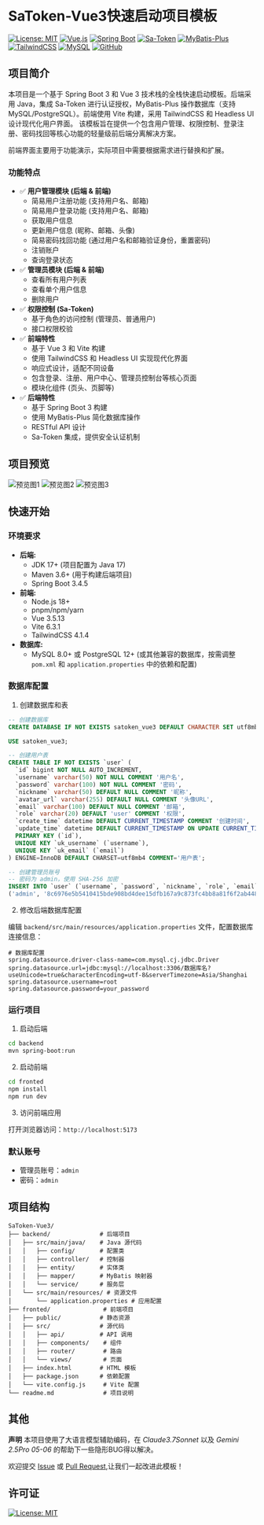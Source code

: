 # SaToken-Vue3快速启动项目模板

[![License: MIT](https://img.shields.io/badge/License-MIT-blue.svg?style=flat-square)](https://opensource.org/licenses/MIT)
[![Vue.js](https://img.shields.io/badge/Vue.js-4.1-4FC08D?style=flat-square&logo=vue.js&logoColor=white)](https://vuejs.org/)
[![Spring Boot](https://img.shields.io/badge/Spring%20Boot-3.4.5-6DB33F?style=flat-square&logo=spring-boot&logoColor=white)](https://spring.io/projects/spring-boot)
[![Sa-Token](https://img.shields.io/badge/Sa--Token-1.42.0-blue?style=flat-square)](https://sa-token.dev33.cn/)
[![MyBatis-Plus](https://img.shields.io/badge/MyBatis--Plus-3.5.3-red?style=flat-square)](https://baomidou.com/)
[![TailwindCSS](https://img.shields.io/badge/TailwindCSS-4.1.4-38B2AC?style=flat-square&logo=tailwind-css&logoColor=white)](https://tailwindcss.com/)
[![MySQL](https://img.shields.io/badge/MySQL-8.3-4479A1?style=flat-square&logo=mysql&logoColor=white)](https://www.mysql.com/)
[![GitHub](https://img.shields.io/badge/GitHub-SaToken--FastStart-181717?style=flat-square&logo=github&logoColor=white)](https://github.com/Guducat/SaToken-FastStart)

## 项目简介

本项目是一个基于 Spring Boot 3 和 Vue 3 技术栈的全栈快速启动模板。后端采用 Java，集成 Sa-Token 进行认证授权，MyBatis-Plus 操作数据库（支持 MySQL/PostgreSQL）。前端使用 Vite 构建，采用 TailwindCSS 和 Headless UI 设计现代化用户界面。
该模板旨在提供一个包含用户管理、权限控制、登录注册、密码找回等核心功能的轻量级前后端分离解决方案。

前端界面主要用于功能演示，实际项目中需要根据需求进行替换和扩展。

### 功能特点

- ✅ **用户管理模块 (后端 & 前端)**
  - 简易用户注册功能 (支持用户名、邮箱)
  - 简易用户登录功能 (支持用户名、邮箱)
  - 获取用户信息
  - 更新用户信息 (昵称、邮箱、头像)
  - 简易密码找回功能 (通过用户名和邮箱验证身份，重置密码)
  - 注销账户
  - 查询登录状态
- ✅ **管理员模块 (后端 & 前端)**
  - 查看所有用户列表
  - 查看单个用户信息
  - 删除用户
- ✅ **权限控制 (Sa-Token)**
  - 基于角色的访问控制 (管理员、普通用户)
  - 接口权限校验
- ✅ **前端特性**
  - 基于 Vue 3 和 Vite 构建
  - 使用 TailwindCSS 和 Headless UI 实现现代化界面
  - 响应式设计，适配不同设备
  - 包含登录、注册、用户中心、管理员控制台等核心页面
  - 模块化组件 (页头、页脚等)
- ✅ **后端特性**
  - 基于 Spring Boot 3 构建
  - 使用 MyBatis-Plus 简化数据库操作
  - RESTful API 设计
  - Sa-Token 集成，提供安全认证机制
## 项目预览

![预览图1](assets/preview1.png)
![预览图2](assets/preview2.png)
![预览图3](assets/preview3.png)

## 快速开始

### 环境要求

- **后端:**
  - JDK 17+ (项目配置为 Java 17)
  - Maven 3.6+ (用于构建后端项目)
  - Spring Boot 3.4.5
- **前端:**
  - Node.js 18+ 
  - pnpm/npm/yarn 
  - Vue 3.5.13
  - Vite 6.3.1
  - TailwindCSS 4.1.4
- **数据库:**
  - MySQL 8.0+ 或 PostgreSQL 12+ (或其他兼容的数据库，按需调整 `pom.xml` 和 `application.properties` 中的依赖和配置)

### 数据库配置

1. 创建数据库和表

```sql
-- 创建数据库
CREATE DATABASE IF NOT EXISTS satoken_vue3 DEFAULT CHARACTER SET utf8mb4 COLLATE utf8mb4_unicode_ci;

USE satoken_vue3;

-- 创建用户表
CREATE TABLE IF NOT EXISTS `user` (
  `id` bigint NOT NULL AUTO_INCREMENT,
  `username` varchar(50) NOT NULL COMMENT '用户名',
  `password` varchar(100) NOT NULL COMMENT '密码',
  `nickname` varchar(50) DEFAULT NULL COMMENT '昵称',
  `avatar_url` varchar(255) DEFAULT NULL COMMENT '头像URL',
  `email` varchar(100) DEFAULT NULL COMMENT '邮箱',
  `role` varchar(20) DEFAULT 'user' COMMENT '权限',
  `create_time` datetime DEFAULT CURRENT_TIMESTAMP COMMENT '创建时间',
  `update_time` datetime DEFAULT CURRENT_TIMESTAMP ON UPDATE CURRENT_TIMESTAMP COMMENT '更新时间',
  PRIMARY KEY (`id`),
  UNIQUE KEY `uk_username` (`username`),
  UNIQUE KEY `uk_email` (`email`)
) ENGINE=InnoDB DEFAULT CHARSET=utf8mb4 COMMENT='用户表';

-- 创建管理员账号
-- 密码为 admin，使用 SHA-256 加密
INSERT INTO `user` (`username`, `password`, `nickname`, `role`, `email`) VALUES
('admin', '8c6976e5b5410415bde908bd4dee15dfb167a9c873fc4bb8a81f6f2ab448a918', '管理员', 'admin', 'admin@example.com');
```

2. 修改后端数据库配置

编辑 `backend/src/main/resources/application.properties` 文件，配置数据库连接信息：

```properties
# 数据库配置
spring.datasource.driver-class-name=com.mysql.cj.jdbc.Driver
spring.datasource.url=jdbc:mysql://localhost:3306/数据库名?useUnicode=true&characterEncoding=utf-8&serverTimezone=Asia/Shanghai
spring.datasource.username=root
spring.datasource.password=your_password
```

### 运行项目

1. 启动后端

```bash
cd backend
mvn spring-boot:run
```

2. 启动前端

```bash
cd fronted
npm install
npm run dev
```

3. 访问前端应用

打开浏览器访问：`http://localhost:5173`

### 默认账号

- 管理员账号：`admin`
- 密码：`admin`

## 项目结构

```
SaToken-Vue3/
├── backend/              # 后端项目
│   ├── src/main/java/    # Java 源代码
│   │   ├── config/       # 配置类
│   │   ├── controller/   # 控制器
│   │   ├── entity/       # 实体类
│   │   ├── mapper/       # MyBatis 映射器
│   │   └── service/      # 服务层
│   └── src/main/resources/ # 资源文件
│       └── application.properties # 应用配置
├── fronted/               # 前端项目
│   ├── public/           # 静态资源
│   ├── src/              # 源代码
│   │   ├── api/          # API 调用
│   │   ├── components/    # 组件
│   │   ├── router/        # 路由
│   │   └── views/         # 页面
│   ├── index.html        # HTML 模板
│   ├── package.json      # 依赖配置
│   └── vite.config.js     # Vite 配置
└── readme.md              # 项目说明
```

## 其他

**声明** 本项目使用了大语言模型辅助编码，在 *Claude3.7Sonnet* 以及 *Gemini 2.5Pro 05-06* 的帮助下一些隐形BUG得以解决。

欢迎提交 [Issue](https://github.com/Guducat/SaToken-FastStart/issues) 或 [Pull Request](https://github.com/Guducat/SaToken-FastStart/pulls),让我们一起改进此模板！

## 许可证

[![License: MIT](https://img.shields.io/badge/License-MIT-blue.svg?style=flat)](https://opensource.org/licenses/MIT)